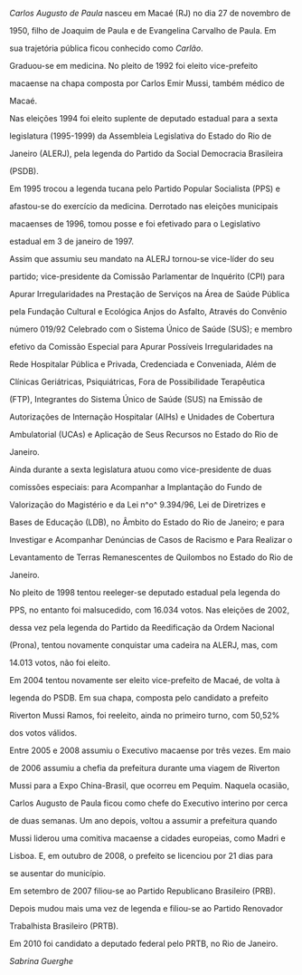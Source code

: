 

*Carlos Augusto de Paula* nasceu em Macaé (RJ) no dia 27 de novembro de

1950, filho de Joaquim de Paula e de Evangelina Carvalho de Paula. Em

sua trajetória pública ficou conhecido como *Carlão*.



Graduou-se em medicina. No pleito de 1992 foi eleito vice-prefeito

macaense na chapa composta por Carlos Emir Mussi, também médico de

Macaé.



Nas eleições 1994 foi eleito suplente de deputado estadual para a sexta

legislatura (1995-1999) da Assembleia Legislativa do Estado do Rio de

Janeiro (ALERJ), pela legenda do Partido da Social Democracia Brasileira

(PSDB).



Em 1995 trocou a legenda tucana pelo Partido Popular Socialista (PPS) e

afastou-se do exercício da medicina. Derrotado nas eleições municipais

macaenses de 1996, tomou posse e foi efetivado para o Legislativo

estadual em 3 de janeiro de 1997.



Assim que assumiu seu mandato na ALERJ tornou-se vice-líder do seu

partido; vice-presidente da Comissão Parlamentar de Inquérito (CPI) para

Apurar Irregularidades na Prestação de Serviços na Área de Saúde Pública

pela Fundação Cultural e Ecológica Anjos do Asfalto, Através do Convênio

número 019/92 Celebrado com o Sistema Único de Saúde (SUS); e membro

efetivo da Comissão Especial para Apurar Possíveis Irregularidades na

Rede Hospitalar Pública e Privada, Credenciada e Conveniada, Além de

Clínicas Geriátricas, Psiquiátricas, Fora de Possibilidade Terapêutica

(FTP), Integrantes do Sistema Único de Saúde (SUS) na Emissão de

Autorizações de Internação Hospitalar (AIHs) e Unidades de Cobertura

Ambulatorial (UCAs) e Aplicação de Seus Recursos no Estado do Rio de

Janeiro.



Ainda durante a sexta legislatura atuou como vice-presidente de duas

comissões especiais: para Acompanhar a Implantação do Fundo de

Valorização do Magistério e da Lei n^o^ 9.394/96, Lei de Diretrizes e

Bases de Educação (LDB), no Âmbito do Estado do Rio de Janeiro; e para

Investigar e Acompanhar Denúncias de Casos de Racismo e Para Realizar o

Levantamento de Terras Remanescentes de Quilombos no Estado do Rio de

Janeiro.



No pleito de 1998 tentou reeleger-se deputado estadual pela legenda do

PPS, no entanto foi malsucedido, com 16.034 votos. Nas eleições de 2002,

dessa vez pela legenda do Partido da Reedificação da Ordem Nacional

(Prona), tentou novamente conquistar uma cadeira na ALERJ, mas, com

14.013 votos, não foi eleito.



Em 2004 tentou novamente ser eleito vice-prefeito de Macaé, de volta à

legenda do PSDB. Em sua chapa, composta pelo candidato a prefeito

Riverton Mussi Ramos, foi reeleito, ainda no primeiro turno, com 50,52%

dos votos válidos.



Entre 2005 e 2008 assumiu o Executivo macaense por três vezes. Em maio

de 2006 assumiu a chefia da prefeitura durante uma viagem de Riverton

Mussi para a Expo China-Brasil, que ocorreu em Pequim. Naquela ocasião,

Carlos Augusto de Paula ficou como chefe do Executivo interino por cerca

de duas semanas. Um ano depois, voltou a assumir a prefeitura quando

Mussi liderou uma comitiva macaense a cidades europeias, como Madri e

Lisboa. E, em outubro de 2008, o prefeito se licenciou por 21 dias para

se ausentar do município.



Em setembro de 2007 filiou-se ao Partido Republicano Brasileiro (PRB).

Depois mudou mais uma vez de legenda e filiou-se ao Partido Renovador

Trabalhista Brasileiro (PRTB).



Em 2010 foi candidato a deputado federal pelo PRTB, no Rio de Janeiro.



*Sabrina Guerghe*



